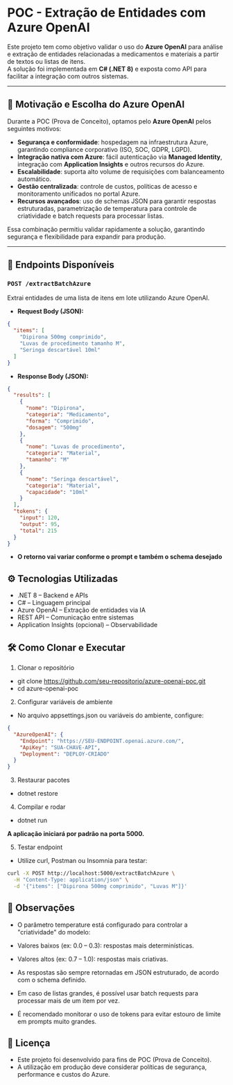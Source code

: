 # POC - Extração de Entidades com Azure OpenAI

Este projeto tem como objetivo validar o uso do **Azure OpenAI** para análise e extração de entidades relacionadas a medicamentos e materiais a partir de textos ou listas de itens.  
A solução foi implementada em **C# (.NET 8)** e exposta como API para facilitar a integração com outros sistemas.

---

## 📌 Motivação e Escolha do Azure OpenAI

Durante a POC (Prova de Conceito), optamos pelo **Azure OpenAI** pelos seguintes motivos:

- **Segurança e conformidade**: hospedagem na infraestrutura Azure, garantindo compliance corporativo (ISO, SOC, GDPR, LGPD).  
- **Integração nativa com Azure**: fácil autenticação via **Managed Identity**, integração com **Application Insights** e outros recursos do Azure.  
- **Escalabilidade**: suporta alto volume de requisições com balanceamento automático.  
- **Gestão centralizada**: controle de custos, políticas de acesso e monitoramento unificados no portal Azure.  
- **Recursos avançados**: uso de schemas JSON para garantir respostas estruturadas, parametrização de temperatura para controle de criatividade e batch requests para processar listas.  

Essa combinação permitiu validar rapidamente a solução, garantindo segurança e flexibilidade para expandir para produção.

---

## 🚀 Endpoints Disponíveis

### `POST /extractBatchAzure`
Extrai entidades de uma lista de itens em lote utilizando Azure OpenAI.  

- **Request Body (JSON):**
```json
{
  "items": [
    "Dipirona 500mg comprimido",
    "Luvas de procedimento tamanho M",
    "Seringa descartável 10ml"
  ]
}
```

- **Response Body (JSON):**
```json
{
  "results": [
    {
      "nome": "Dipirona",
      "categoria": "Medicamento",
      "forma": "Comprimido",
      "dosagem": "500mg"
    },
    {
      "nome": "Luvas de procedimento",
      "categoria": "Material",
      "tamanho": "M"
    },
    {
      "nome": "Seringa descartável",
      "categoria": "Material",
      "capacidade": "10ml"
    }
  ],
  "tokens": {
    "input": 120,
    "output": 95,
    "total": 215
  }
}
```

- **O retorno vai variar conforme o prompt e também o schema desejado**

## ⚙️ Tecnologias Utilizadas
- .NET 8 – Backend e APIs
- C# – Linguagem principal
- Azure OpenAI – Extração de entidades via IA
- REST API – Comunicação entre sistemas
- Application Insights (opcional) – Observabilidade

## 🛠️ Como Clonar e Executar
1. Clonar o repositório

- git clone https://github.com/seu-repositorio/azure-openai-poc.git
- cd azure-openai-poc

2. Configurar variáveis de ambiente
- No arquivo appsettings.json ou variáveis do ambiente, configure:

```json
{
  "AzureOpenAI": {
    "Endpoint": "https://SEU-ENDPOINT.openai.azure.com/",
    "ApiKey": "SUA-CHAVE-API",
    "Deployment": "DEPLOY-CRIADO"
  }
}
```

3. Restaurar pacotes
- dotnet restore

4. Compilar e rodar
- dotnet run

**A aplicação iniciará por padrão na porta 5000.**

5. Testar endpoint
- Utilize curl, Postman ou Insomnia para testar:

```bash
curl -X POST http://localhost:5000/extractBatchAzure \
  -H "Content-Type: application/json" \
  -d '{"items": ["Dipirona 500mg comprimido", "Luvas M"]}'
```

## 📌 Observações
- O parâmetro temperature está configurado para controlar a "criatividade" do modelo:

- Valores baixos (ex: 0.0 – 0.3): respostas mais determinísticas.

- Valores altos (ex: 0.7 – 1.0): respostas mais criativas.

- As respostas são sempre retornadas em JSON estruturado, de acordo com o schema definido.

- Em caso de listas grandes, é possível usar batch requests para processar mais de um item por vez.

- É recomendado monitorar o uso de tokens para evitar estouro de limite em prompts muito grandes.

## 📜 Licença
- Este projeto foi desenvolvido para fins de POC (Prova de Conceito).
- A utilização em produção deve considerar políticas de segurança, performance e custos do Azure.
